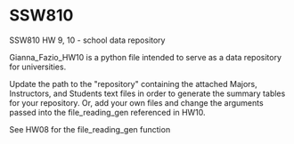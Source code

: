 # SSW810
SSW810 HW 9, 10 - school data repository

Gianna_Fazio_HW10 is a python file intended to serve as a data repository for universities. 

Update the path to the "repository" containing the attached Majors, Instructors, and Students text files in order to generate the summary tables for your repository. 
Or, add your own files and change the arguments passed into the file_reading_gen referenced in HW10. 

See HW08 for the file_reading_gen function
